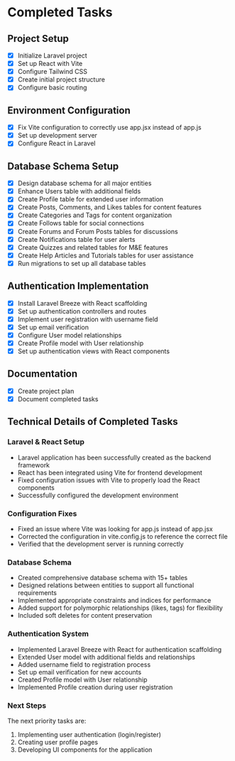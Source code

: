 # Completed Tasks

## Project Setup
- [x] Initialize Laravel project
- [x] Set up React with Vite
- [x] Configure Tailwind CSS
- [x] Create initial project structure
- [x] Configure basic routing

## Environment Configuration
- [x] Fix Vite configuration to correctly use app.jsx instead of app.js
- [x] Set up development server
- [x] Configure React in Laravel

## Database Schema Setup
- [x] Design database schema for all major entities
- [x] Enhance Users table with additional fields
- [x] Create Profile table for extended user information
- [x] Create Posts, Comments, and Likes tables for content features
- [x] Create Categories and Tags for content organization
- [x] Create Follows table for social connections
- [x] Create Forums and Forum Posts tables for discussions
- [x] Create Notifications table for user alerts
- [x] Create Quizzes and related tables for M&E features
- [x] Create Help Articles and Tutorials tables for user assistance
- [x] Run migrations to set up all database tables

## Authentication Implementation
- [x] Install Laravel Breeze with React scaffolding
- [x] Set up authentication controllers and routes
- [x] Implement user registration with username field
- [x] Set up email verification
- [x] Configure User model relationships
- [x] Create Profile model with User relationship
- [x] Set up authentication views with React components

## Documentation
- [x] Create project plan
- [x] Document completed tasks

## Technical Details of Completed Tasks

### Laravel & React Setup
- Laravel application has been successfully created as the backend framework
- React has been integrated using Vite for frontend development
- Fixed configuration issues with Vite to properly load the React components
- Successfully configured the development environment

### Configuration Fixes
- Fixed an issue where Vite was looking for app.js instead of app.jsx
- Corrected the configuration in vite.config.js to reference the correct file
- Verified that the development server is running correctly

### Database Schema
- Created comprehensive database schema with 15+ tables
- Designed relations between entities to support all functional requirements
- Implemented appropriate constraints and indices for performance
- Added support for polymorphic relationships (likes, tags) for flexibility
- Included soft deletes for content preservation

### Authentication System
- Implemented Laravel Breeze with React for authentication scaffolding
- Extended User model with additional fields and relationships
- Added username field to registration process
- Set up email verification for new accounts
- Created Profile model with User relationship
- Implemented Profile creation during user registration

### Next Steps
The next priority tasks are:
1. Implementing user authentication (login/register)
2. Creating user profile pages
3. Developing UI components for the application
